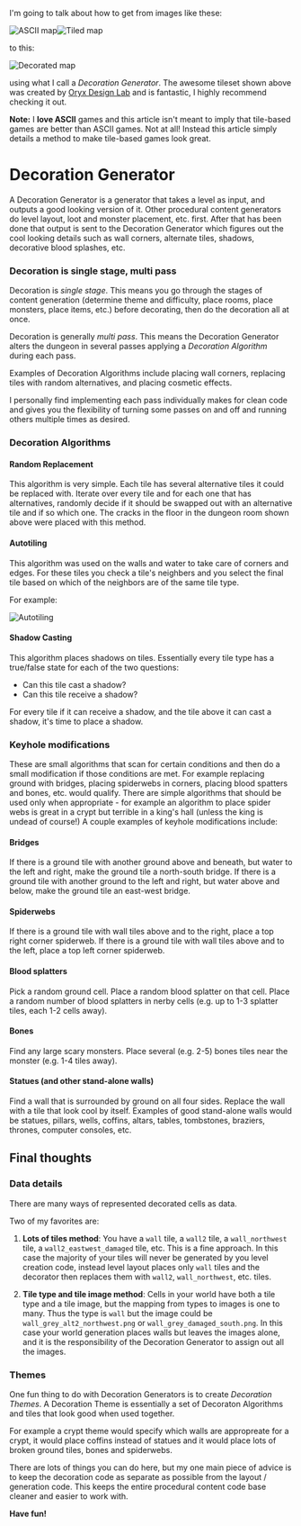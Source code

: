 I'm going to talk about how to get from images like these:

<img src="/content/images/map-ascii.png" alt="ASCII map" class="img-inline-left"><img src="/content/images/map-tiled.png" alt="Tiled map" class="img-inline-right">

to this:

![Decorated map](/content/images/map-decorated.png)

using what I call a _Decoration Generator_. The awesome tileset shown above was created by [Oryx Design Lab](http://oryxdesignlab.com) and is fantastic, I highly recommend checking it out.

__Note:__ I __love ASCII__ games and this article isn't meant to imply that tile-based games are better than ASCII games. Not at all! Instead this article simply details a method to make tile-based games look great.

# Decoration Generator
A Decoration Generator is a generator that takes a level as input, and outputs a good looking version of it. Other procedural content generators do level layout, loot and monster placement, etc. first. After that has been done that output is sent to the Decoration Generator which figures out the cool looking details such as wall corners, alternate tiles, shadows, decorative blood splashes, etc.

### Decoration is single stage, multi pass
Decoration is _single stage_. This means you go through the stages of content generation (determine theme and difficulty, place rooms, place monsters, place items, etc.) before decorating, then do the decoration all at once.

Decoration is generally _multi pass_. This means the Decoration Generator alters the dungeon in several passes applying a _Decoration Algorithm_ during each pass.

Examples of Decoration Algorithms include placing wall corners, replacing tiles with random alternatives, and placing cosmetic effects.

I personally find implementing each pass individually makes for clean code and gives you the flexibility of turning some passes on and off and running others multiple times as desired.

### Decoration Algorithms

#### Random Replacement
This algorithm is very simple.
Each tile has several alternative tiles it could be replaced with. Iterate over every tile and for each one that has alternatives, randomly decide if it should be swapped out with an alternative tile and if so which one. The cracks in the floor in the dungeon room shown above were placed with this method.

#### Autotiling
This algorithm was used on the walls and water to take care of corners and edges. For these tiles you check a tile's neighbers and you select the final tile based on which of the neighbors are of the same tile type.

For example:

![Autotiling](/content/images/map-autotile.png)

#### Shadow Casting
This algorithm places shadows on tiles.
Essentially every tile type has a true/false state for each of the two questions:

 * Can this tile cast a shadow?
 * Can this tile receive a shadow?

For every tile if it can receive a shadow, and the tile above it can cast a shadow, it's time to place a shadow.

### Keyhole modifications
These are small algorithms that scan for certain conditions and then do a small modification if those conditions are met.
For example replacing ground with bridges, placing spiderwebs in corners, placing blood spatters and bones, etc. would qualify.
There are simple algorithms that should be used only when appropriate - for example an algorithm to place spider webs is great in a crypt but terrible in a king's hall (unless the king is undead of course!)
A couple examples of keyhole modifications include:

#### Bridges
If there is a ground tile with another ground above and beneath, but water to the left and right, make the ground tile a north-south bridge.
If there is a ground tile with another ground to the left and right, but water above and below, make the ground tile an east-west bridge.

#### Spiderwebs
If there is a ground tile with wall tiles above and to the right, place a top right corner spiderweb.
If there is a ground tile with wall tiles above and to the left, place a top left corner spiderweb.

#### Blood splatters
Pick a random ground cell.
Place a random blood splatter on that cell.
Place a random number of blood splatters in nerby cells (e.g. up to 1-3 splatter tiles, each 1-2 cells away).

#### Bones
Find any large scary monsters.
Place several (e.g. 2-5) bones tiles near the monster (e.g. 1-4 tiles away).

#### Statues (and other stand-alone walls)
Find a wall that is surrounded by ground on all four sides.
Replace the wall with a tile that look cool by itself.
Examples of good stand-alone walls would be statues, pillars, wells, coffins, altars, tables, tombstones, braziers, thrones, computer consoles, etc.

## Final thoughts

### Data details
There are many ways of represented decorated cells as data.

Two of my favorites are:

1. __Lots of tiles method__: You have a `wall` tile, a `wall2` tile, a `wall_northwest` tile, a `wall2_eastwest_damaged` tile, etc. This is a fine approach. In this case the majority of your tiles will never be generated by you level creation code, instead level layout places only `wall` tiles and the decorator then replaces them with `wall2`, `wall_northwest`, etc. tiles.

2. __Tile type and tile image method__: Cells in your world have both a tile type and a tile image, but the mapping from types to images is one to many. Thus the type is `wall` but the image could be `wall_grey_alt2_northwest.png` or `wall_grey_damaged_south.png`. In this case your world generation places walls but leaves the images alone, and it is the responsibility of the Decoration Generator to assign out all the images.

### Themes
One fun thing to do with Decoration Generators is to create _Decoration Themes_. A Decoration Theme is essentially a set of Decoraton Algorithms and tiles that look good when used together.

For example a crypt theme would specify which walls are appropreate for a crypt, it would place coffins instead of statues and it would place lots of broken ground tiles, bones and spiderwebs.

There are lots of things you can do here, but my one main piece of advice is to keep the decoration code as separate as possible from the layout / generation code. This keeps the entire procedural content code base cleaner and easier to work with.

__Have fun!__